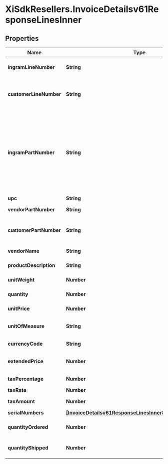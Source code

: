# XiSdkResellers.InvoiceDetailsv61ResponseLinesInner

## Properties

Name | Type | Description | Notes
------------ | ------------- | ------------- | -------------
**ingramLineNumber** | **String** | Unique line number from Ingram. | [optional] 
**customerLineNumber** | **String** | Line number passes by customer while creating an order. | [optional] [default to &#39;0&#39;]
**ingramPartNumber** | **String** | Ingram Micro SKU (stock keeping unit). An identification, usually alphanumeric, of a particular product that allows it to be tracked for inventory purposes. | [optional] 
**upc** | **String** |  | [optional] 
**vendorPartNumber** | **String** | Vendor Part Number. | [optional] 
**customerPartNumber** | **String** | Part number from customer&#39;s system. | [optional] 
**vendorName** | **String** | Name of the vendor. | [optional] 
**productDescription** | **String** | Description of the product. | [optional] 
**unitWeight** | **Number** | Weight of the product. | [optional] 
**quantity** | **Number** | Quantity of the product. | [optional] 
**unitPrice** | **Number** | Unit price of the product. | [optional] 
**unitOfMeasure** | **String** | Unit of measure of the product. | [optional] 
**currencyCode** | **String** | Currency code. | [optional] 
**extendedPrice** | **Number** | Extended price of the product. | [optional] 
**taxPercentage** | **Number** | Tax percentage | [optional] 
**taxRate** | **Number** | Tax rate | [optional] 
**taxAmount** | **Number** | Line level tax amount. | [optional] 
**serialNumbers** | [**[InvoiceDetailsv61ResponseLinesInnerSerialNumbersInner]**](InvoiceDetailsv61ResponseLinesInnerSerialNumbersInner.md) |  | [optional] 
**quantityOrdered** | **Number** | Quantity ordered by the customer. | [optional] 
**quantityShipped** | **Number** | Quantity shipped to the customer. | [optional] 


